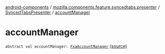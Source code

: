 [android-components](../../index.md) / [mozilla.components.feature.syncedtabs.presenter](../index.md) / [SyncedTabsPresenter](index.md) / [accountManager](./account-manager.md)

# accountManager

`abstract val accountManager: `[`FxaAccountManager`](../../mozilla.components.service.fxa.manager/-fxa-account-manager/index.md) [(source)](https://github.com/mozilla-mobile/android-components/blob/master/components/feature/syncedtabs/src/main/java/mozilla/components/feature/syncedtabs/presenter/SyncedTabsPresenter.kt#L18)